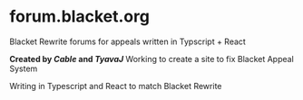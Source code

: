 # forum.blacket.org
Blacket Rewrite forums for appeals written in Typscript + React

__Created by *Cable* and *TyavaJ*__
Working to create a site to fix Blacket Appeal System

Writing in Typescript and React to match Blacket Rewrite
